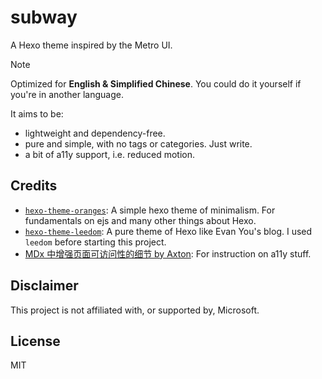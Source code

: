 # subway

A Hexo theme inspired by the Metro UI.

> [!NOTE]
> Optimized for **English & Simplified Chinese**. You could do it yourself if you're in another language.

It aims to be:

- lightweight and dependency-free.
- pure and simple, with no tags or categories. Just write.
- a bit of a11y support, i.e. reduced motion.

## Credits

- [`hexo-theme-oranges`](https://github.com/zchengsite/hexo-theme-oranges): A simple hexo theme of minimalism. For fundamentals on ejs and many other things about Hexo.
- [`hexo-theme-leedom`](https://github.com/leedom92/hexo-theme-leedom): A pure theme of Hexo like Evan You's blog. I used `leedom` before starting this project.
- [MDx 中增强页面可访问性的细节 by Axton](https://flyhigher.top/develop/1912.html): For instruction on a11y stuff.

## Disclaimer

This project is not affiliated with, or supported by, Microsoft.

## License

MIT
